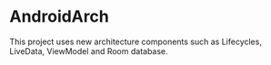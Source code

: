 # AndroidArch
This project uses new architecture components such as Lifecycles, LiveData, ViewModel and Room database.
